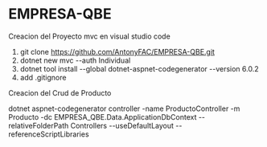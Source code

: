 # EMPRESA-QBE
Creacion del Proyecto mvc en visual studio code

1. git clone https://github.com/AntonyFAC/EMPRESA-QBE.git
2. dotnet new mvc --auth Individual
3. dotnet tool install --global dotnet-aspnet-codegenerator --version 6.0.2
4. add .gitignore

Creacion del Crud de Producto

 dotnet aspnet-codegenerator controller -name ProductoController -m Producto -dc EMPRESA_QBE.Data.ApplicationDbContext --relativeFolderPath Controllers --useDefaultLayout --referenceScriptLibraries
